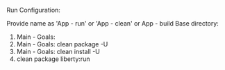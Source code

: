 Run Configuration:

Provide name as 'App - run' or 'App - clean' or App - build
Base directory: <from workspace select the project directory>

1) Main - Goals: <no args>
2) Main - Goals: clean package -U
3) Main - Goals: clean install -U
4) clean package liberty:run
